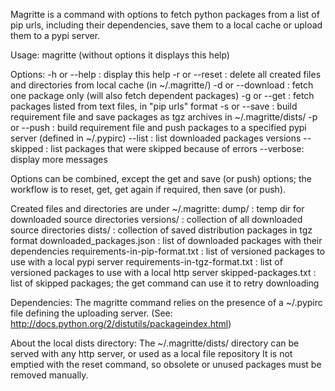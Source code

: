 Magritte is a command with options to fetch python packages from a list of pip urls,
including their dependencies, save them to a local cache or upload them to a pypi server.

Usage: magritte
(without options it displays this help)

Options:
-h or --help : display this help
-r or --reset : delete all created files and directories from local cache (in ~/.magritte/)
-d or --download <package url> : fetch one package only (will also fetch dependent packages)
-g or --get <lists of files> : fetch packages listed from text files, in "pip urls" format
-s or --save : build requirement file and save packages as tgz archives in ~/.magritte/dists/
-p or --push <server>: build requirement file and push packages to a specified pypi server (defined in ~/.pypirc)
--list : list downloaded packages versions
--skipped : list packages that were skipped because of errors
--verbose: display more messages

Options can be combined, except the get and save (or push) options;
the workflow is to reset, get, get again if required, then save (or push).

Created files and directories are under ~/.magritte:
dump/ : temp dir for downloaded source directories
versions/ : collection of all downloaded source directories
dists/ : collection of saved distribution packages in tgz format
downloaded_packages.json : list of downloaded packages with their dependencies
requirements-in-pip-format.txt : list of versioned packages to use with a local pypi server
requirements-in-tgz-format.txt : list of versioned packages to use with a local http server
skipped-packages.txt :  list of skipped packages; the get command can use it to retry downloading

Dependencies:
The magritte command relies on the presence of a ~/.pypirc file defining the uploading server.
(See: http://docs.python.org/2/distutils/packageindex.html)

About the local dists directory:
The ~/.magritte/dists/ directory can be served with any http server, or used as a local file repository
It is not emptied with the reset command, so obsolete or unused packages must be removed manually.

